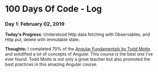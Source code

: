 # 100 Days Of Code - Log

### Day 1: February 02, 2019

**Today's Progress**: Understood Http data fetching with Observables, and Http put, delete with immutable state.

**Thoughts:** I completed 70% of the [Angular Fundamentals by Todd Motto](https://ultimatecourses.com/angular) and solidified a lot of concepts of Angular. This course is the best one I've ever found. Todd Motto is not only a great teacher but also promoted the best practices in this amazing Angular course.
